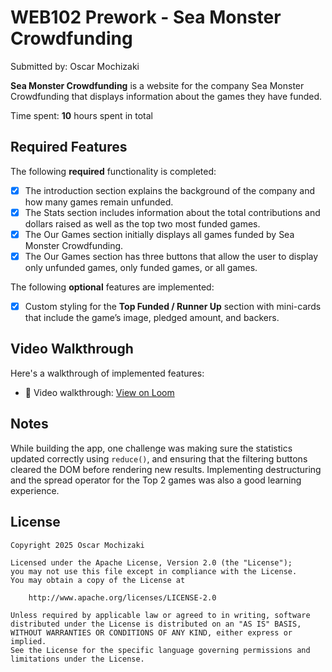 # WEB102 Prework - Sea Monster Crowdfunding

Submitted by: Oscar Mochizaki

**Sea Monster Crowdfunding** is a website for the company Sea Monster Crowdfunding that displays information about the games they have funded.

Time spent: **10** hours spent in total

## Required Features

The following **required** functionality is completed:

* [x] The introduction section explains the background of the company and how many games remain unfunded.
* [x] The Stats section includes information about the total contributions and dollars raised as well as the top two most funded games.
* [x] The Our Games section initially displays all games funded by Sea Monster Crowdfunding.
* [x] The Our Games section has three buttons that allow the user to display only unfunded games, only funded games, or all games.

The following **optional** features are implemented:

* [x] Custom styling for the **Top Funded / Runner Up** section with mini-cards that include the game’s image, pledged amount, and backers.

## Video Walkthrough

Here's a walkthrough of implemented features:

- 🎥 Video walkthrough: [View on Loom](https://www.loom.com/share/2d057781e31f4a70b1ceb92f27435b46?sid=6abccb91-2b71-4994-8374-b7e3ab35df3f)



## Notes

While building the app, one challenge was making sure the statistics updated correctly using `reduce()`, and ensuring that the filtering buttons cleared the DOM before rendering new results. Implementing destructuring and the spread operator for the Top 2 games was also a good learning experience.

## License

    Copyright 2025 Oscar Mochizaki

    Licensed under the Apache License, Version 2.0 (the "License");
    you may not use this file except in compliance with the License.
    You may obtain a copy of the License at

        http://www.apache.org/licenses/LICENSE-2.0

    Unless required by applicable law or agreed to in writing, software
    distributed under the License is distributed on an "AS IS" BASIS,
    WITHOUT WARRANTIES OR CONDITIONS OF ANY KIND, either express or implied.
    See the License for the specific language governing permissions and
    limitations under the License.
